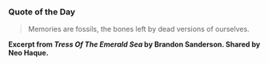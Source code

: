 ### Quote of the Day

> Memories are fossils, the bones left by dead versions of ourselves.

**Excerpt from *Tress Of The Emerald Sea* by Brandon Sanderson. Shared by Neo Haque.**